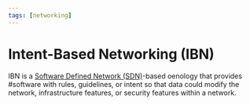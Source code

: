 ```yaml
---
tags: [networking]
---
```


# Intent-Based Networking (IBN)

IBN is a [Software Defined Network (SDN)](202305152046.md)-based oenology that
provides #software with rules, guidelines, or intent so that data could modify
the network, infrastructure features, or security features within a network.
